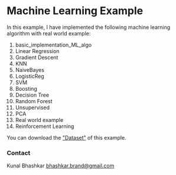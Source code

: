 # Machine Learning Example

In this example, I have implemented the following machine learning algorithm with real world example:

1. basic_implementation_ML_algo
2. Linear Regression
3. Gradient Descent
4. KNN
5. NaiveBayes
6. LogisticReg
7. SVM
8. Boosting
9. Decision Tree
10. Random Forest
11. Unsupervised
12. PCA
13. Real world example
14. Reinforcement Learning

You can download the ["Dataset"](https://drive.google.com/file/d/1IWp-e8PWAHZKeYoUXjF4FZWmo7o807mI/view?usp=sharing) of this example.

### Contact
Kunal Bhashkar
bhashkar.brand@gmail.com<br>